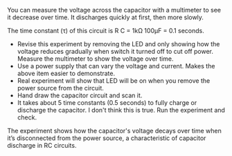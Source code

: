 

You can measure the voltage across the capacitor with a multimeter to see it decrease over time.
It discharges quickly at first, then more slowly.

The time constant (τ) of this circuit is R  C = 1kΩ  100µF = 0.1 seconds.

- Revise this experiment by removing the LED and only showing how the voltage reduces gradually when switch it turned off to cut off power. Measure the multimeter to show the voltage over time.
- Use a power supply that can vary the voltage and current. Makes the above item easier to demonstrate.
- Real experiment will show that LED will be on when you remove the power source from the circuit.
- Hand draw the capacitor circuit and scan it.
- It takes about 5 time constants (0.5 seconds) to fully charge or discharge the capacitor. I don't think this is true. Run the experiment and check.

The experiment shows how the capacitor's voltage decays over time when it’s disconnected from the power source, a characteristic of capacitor discharge in RC circuits.
